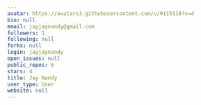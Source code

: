 ```yaml
---
avatar: https://avatars3.githubusercontent.com/u/9115118?v=4
bio: null
email: jayjaynandy@gmail.com
followers: 1
following: null
forks: null
login: jayjaynandy
open_issues: null
public_repos: 6
stars: 4
title: Jay Nandy
user_type: User
website: null
---
```

